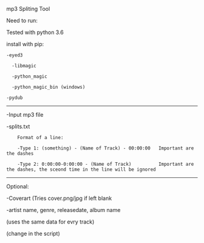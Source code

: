 mp3 Spliting Tool

Need to run:

Tested with python 3.6

install with pip:

    -eyed3

      -libmagic
  
      -python_magic
  
      -python_magic_bin (windows)

    -pydub

----

-Input mp3 file

-splits.txt

        Format of a line:
  
        -Type 1: (something) - (Name of Track) - 00:00:00   Important are the dashes
  
        -Type 2: 0:00:00-0:00:00 - (Name of Track)          Important are the dashes, the sceond time in the line will be ignored

----

Optional:
  
  -Coverart (Tries cover.png/jpg if left blank
  
  -artist name, genre, releasedate, album name
  
  (uses the same data for evry track)
  
  (change in the script)

